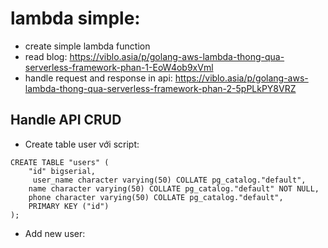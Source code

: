 # lambda simple:
- create simple lambda function
- read blog: https://viblo.asia/p/golang-aws-lambda-thong-qua-serverless-framework-phan-1-EoW4ob9xVml
- handle request and response in api: https://viblo.asia/p/golang-aws-lambda-thong-qua-serverless-framework-phan-2-5pPLkPY8VRZ

## Handle API CRUD
- Create table user với script:
```
CREATE TABLE "users" (
    "id" bigserial,
     user_name character varying(50) COLLATE pg_catalog."default",
    name character varying(50) COLLATE pg_catalog."default" NOT NULL,
    phone character varying(50) COLLATE pg_catalog."default",
    PRIMARY KEY ("id")
);
```

- Add new user:
